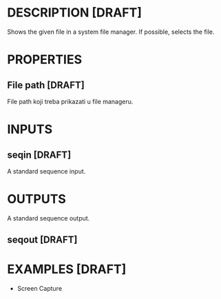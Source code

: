 # DESCRIPTION [DRAFT]

Shows the given file in a system file manager. If possible, selects the file.

# PROPERTIES

## File path [DRAFT]

File path koji treba prikazati u file manageru.

# INPUTS

## seqin [DRAFT]

A standard sequence input.

# OUTPUTS

A standard sequence output.

## seqout [DRAFT]

# EXAMPLES [DRAFT]

-   Screen Capture
